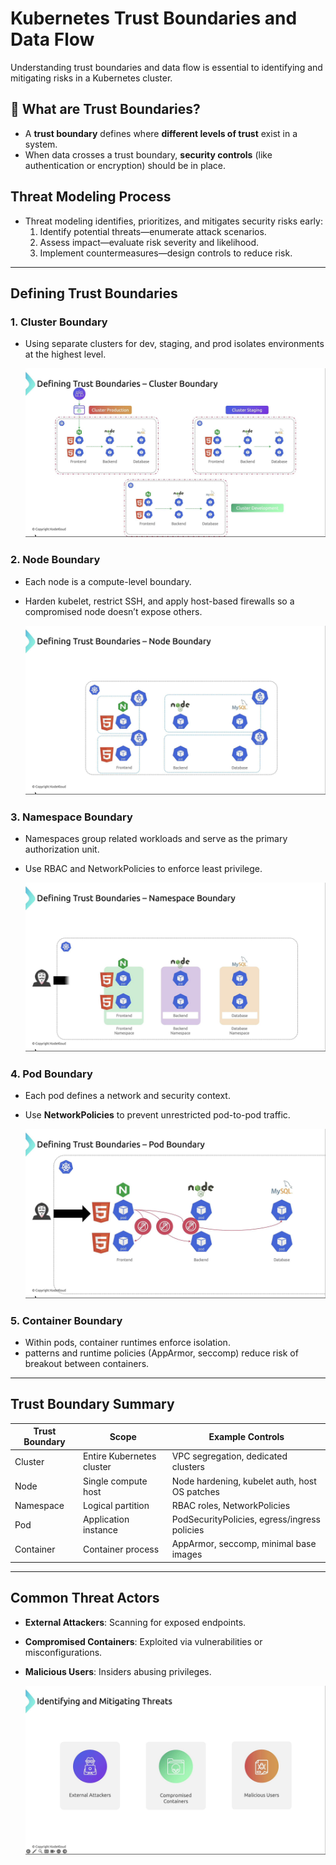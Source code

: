 # Kubernetes Trust Boundaries and Data Flow

Understanding trust boundaries and data flow is essential to identifying and mitigating risks in a Kubernetes cluster.

## 📍 What are Trust Boundaries?
- A **trust boundary** defines where **different levels of trust** exist in a system. 
- When data crosses a trust boundary, **security controls** (like authentication or encryption) should be in place.

## Threat Modeling Process
- Threat modeling identifies, prioritizes, and mitigates security risks early:
    1. Identify potential threats—enumerate attack scenarios.
    2. Assess impact—evaluate risk severity and likelihood.
    3. Implement countermeasures—design controls to reduce risk.

---

## Defining Trust Boundaries

### 1. Cluster Boundary
- Using separate clusters for dev, staging, and prod isolates environments at the highest level.

    ![Cluster Boundary](../images/cluster-boundary.png)

### 2. Node Boundary
- Each node is a compute-level boundary. 
- Harden kubelet, restrict SSH, and apply host-based firewalls so a compromised node doesn’t expose others.

    ![Node Boundary](../images/node-boundary.png)

### 3. Namespace Boundary
- Namespaces group related workloads and serve as the primary authorization unit. 
- Use RBAC and NetworkPolicies to enforce least privilege.

    ![Namespace Boundary](../images/namespace-boundary.png)

### 4. Pod Boundary
- Each pod defines a network and security context. 
- Use **NetworkPolicies** to prevent unrestricted pod-to-pod traffic.

    ![Pod Boundary](../images/pod-boundary.png)

### 5. Container Boundary
- Within pods, container runtimes enforce isolation. 
-  patterns and runtime policies (AppArmor, seccomp) reduce risk of breakout between containers.

---

## Trust Boundary Summary

| Trust Boundary | Scope                     | Example Controls                                      |
|----------------|---------------------------|-----------------------------------------------------|
| Cluster        | Entire Kubernetes cluster | VPC segregation, dedicated clusters |
| Node           | Single compute host       | Node hardening, kubelet auth, host OS patches   |
| Namespace      | Logical partition         | RBAC roles, NetworkPolicies       |
| Pod            | Application instance      | PodSecurityPolicies, egress/ingress policies |
| Container      | Container process         | AppArmor, seccomp, minimal base images  |

---

## Common Threat Actors
- **External Attackers**: Scanning for exposed endpoints.
- **Compromised Containers**: Exploited via vulnerabilities or misconfigurations.
- **Malicious Users**: Insiders abusing privileges.

    ![Common Threat Actors](../images/common-threat-actors.png)
